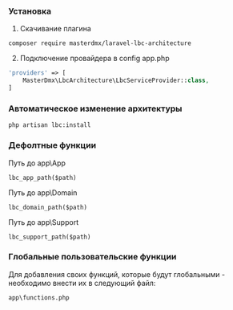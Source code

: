 ### Установка

1. Скачивание плагина
```
composer require masterdmx/laravel-lbc-architecture
```

2. Подключение провайдера в config app.php
```php
'providers' => [
    MasterDmx\LbcArchitecture\LbcServiceProvider::class,
]
```

### Автоматическое изменение архитектуры

```
php artisan lbc:install
```

### Дефолтные функции

Путь до app\App
```
lbc_app_path($path)
```

Путь до app\Domain
```
lbc_domain_path($path)
```

Путь до app\Support
```
lbc_support_path($path)
```

### Глобальные пользовательские функции
Для добавления своих функций, которые будут глобальными - необходимо внести их в следующий файл: 
```
app\functions.php
```
